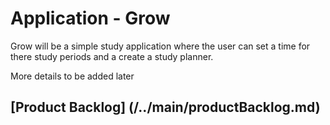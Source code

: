 # Application - Grow
Grow will be a simple study application where the user can set a time for there study periods and a create a study planner.

More details to be added later
## [Product Backlog] (/../main/productBacklog.md)
